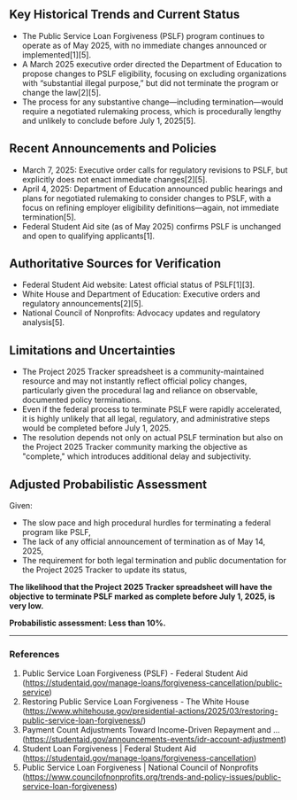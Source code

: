 ## Key Historical Trends and Current Status

- The Public Service Loan Forgiveness (PSLF) program continues to operate as of May 2025, with no immediate changes announced or implemented[1][5].
- A March 2025 executive order directed the Department of Education to propose changes to PSLF eligibility, focusing on excluding organizations with “substantial illegal purpose,” but did not terminate the program or change the law[2][5].
- The process for any substantive change—including termination—would require a negotiated rulemaking process, which is procedurally lengthy and unlikely to conclude before July 1, 2025[5].

## Recent Announcements and Policies

- March 7, 2025: Executive order calls for regulatory revisions to PSLF, but explicitly does not enact immediate changes[2][5].
- April 4, 2025: Department of Education announced public hearings and plans for negotiated rulemaking to consider changes to PSLF, with a focus on refining employer eligibility definitions—again, not immediate termination[5].
- Federal Student Aid site (as of May 2025) confirms PSLF is unchanged and open to qualifying applicants[1].

## Authoritative Sources for Verification

- Federal Student Aid website: Latest official status of PSLF[1][3].
- White House and Department of Education: Executive orders and regulatory announcements[2][5].
- National Council of Nonprofits: Advocacy updates and regulatory analysis[5].

## Limitations and Uncertainties

- The Project 2025 Tracker spreadsheet is a community-maintained resource and may not instantly reflect official policy changes, particularly given the procedural lag and reliance on observable, documented policy terminations.
- Even if the federal process to terminate PSLF were rapidly accelerated, it is highly unlikely that all legal, regulatory, and administrative steps would be completed before July 1, 2025.
- The resolution depends not only on actual PSLF termination but also on the Project 2025 Tracker community marking the objective as "complete," which introduces additional delay and subjectivity.

## Adjusted Probabilistic Assessment

Given:
- The slow pace and high procedural hurdles for terminating a federal program like PSLF,
- The lack of any official announcement of termination as of May 14, 2025,
- The requirement for both legal termination and public documentation for the Project 2025 Tracker to update its status,

**The likelihood that the Project 2025 Tracker spreadsheet will have the objective to terminate PSLF marked as complete before July 1, 2025, is very low.**

**Probabilistic assessment: Less than 10%.**

---

### References

1. Public Service Loan Forgiveness (PSLF) - Federal Student Aid (https://studentaid.gov/manage-loans/forgiveness-cancellation/public-service)
2. Restoring Public Service Loan Forgiveness - The White House (https://www.whitehouse.gov/presidential-actions/2025/03/restoring-public-service-loan-forgiveness/)
3. Payment Count Adjustments Toward Income-Driven Repayment and ... (https://studentaid.gov/announcements-events/idr-account-adjustment)
4. Student Loan Forgiveness | Federal Student Aid (https://studentaid.gov/manage-loans/forgiveness-cancellation)
5. Public Service Loan Forgiveness | National Council of Nonprofits (https://www.councilofnonprofits.org/trends-and-policy-issues/public-service-loan-forgiveness)